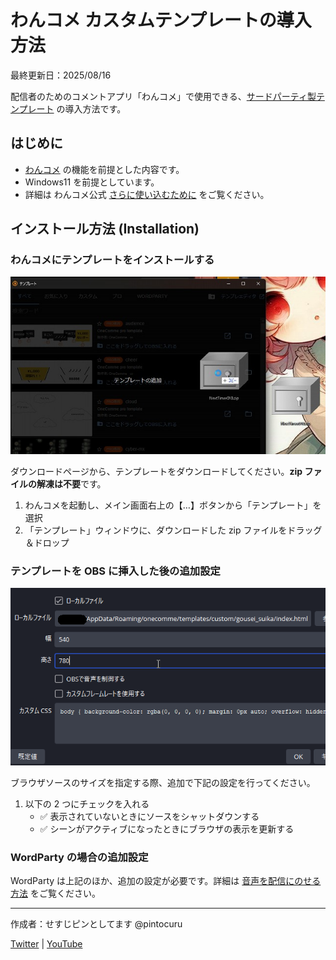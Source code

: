 # わんコメ カスタムテンプレートの導入方法

最終更新日：2025/08/16

配信者のためのコメントアプリ「わんコメ」で使用できる、[サードパーティ製テンプレート](https://booth.pm/ja/search/%E3%82%8F%E3%82%93%E3%82%B3%E3%83%A1) の導入方法です。

## はじめに

- [わんコメ](https://onecomme.com/) の機能を前提とした内容です。
- Windows11 を前提としています。
- 詳細は わんコメ公式 [さらに使い込むために](https://onecomme.com/docs/guide/more) をご覧ください。

## インストール方法 (Installation)

### わんコメにテンプレートをインストールする

![テンプレートにZIPを丸ごと入れる](/template/installation/images/2-2.jpg)

ダウンロードページから、テンプレートをダウンロードしてください。**zip ファイルの解凍は不要**です。

1. わんコメを起動し、メイン画面右上の【…】ボタンから「テンプレート」を選択
2. 「テンプレート」ウィンドウに、ダウンロードした zip ファイルをドラッグ＆ドロップ

### テンプレートを OBS に挿入した後の追加設定

![ブラウザソースのプロパティを設定する](/template/installation/images/2-3.png)

ブラウザソースのサイズを指定する際、追加で下記の設定を行ってください。

1. 以下の 2 つにチェックを入れる
   - ✅ 表示されていないときにソースをシャットダウンする
   - ✅ シーンがアクティブになったときにブラウザの表示を更新する

### WordParty の場合の追加設定

WordParty は上記のほか、追加の設定が必要です。詳細は [音声を配信にのせる方法](https://onecomme.com/docs/feature/wordparty#%E9%9F%B3%E5%A3%B0%E3%82%92%E9%85%8D%E4%BF%A1%E3%81%AB%E3%81%AE%E3%81%9B%E3%82%8B%E6%96%B9%E6%B3%95) をご覧ください。


---

作成者：せすじピンとしてます @pintocuru

[Twitter](https://twitter.com/pintocuru) | [YouTube](https://www.youtube.com/@pintocuru)